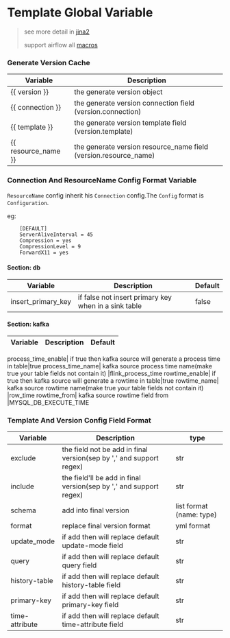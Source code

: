 # Template Global Variable

> see more detail in [jina2](https://jinja.palletsprojects.com/en/master/templates/#variables)
> 
>support airflow all [macros](https://airflow.apache.org/docs/stable/macros-ref.html)

 
### Generate Version Cache



Variable | Description
---- | ---
{{ version }} |  the generate version object
{{ connection }} | the generate version connection field (version.connection)  
{{ template }} |  the generate version template field (version.template)
{{ resource_name }} |  the generate version resource_name field (version.resource_name)

### Connection And ResourceName Config Format Variable

`ResourceName` config inherit his `Connection` config.The `Config` format is `Configuration`.

eg:

        [DEFAULT]
        ServerAliveInterval = 45
        Compression = yes
        CompressionLevel = 9
        ForwardX11 = yes



#### Section: db

 

Variable | Description | Default
---- | --- | ---
insert_primary_key| if false not insert primary key when in a sink table| false


#### Section: kafka


Variable | Description | Default
---- | --- | ---

process_time_enable| if true then kafka source will generate a process time in table|true
process_time_name| kafka source process time name(make true your table fields not contain it) |flink_process_time
rowtime_enable| if true then kafka source will generate a rowtime in table|true
rowtime_name| kafka source rowtime name(make true your table fields not contain it)  |row_time
rowtime_from| kafka source rowtime field from  |MYSQL_DB_EXECUTE_TIME






### Template And Version Config Field Format

Variable | Description|type
---- | --- | ---
exclude| the field not be add in final version(sep by ',' and support regex)| str
include| the field'll be add in final version(sep by ',' and support regex)|str
schema|add into final version|list format (name: type)
format|replace final version format|yml format 
update_mode|if add then will replace default update-mode field|str
query|if add then will replace default query field|str
history-table|if add then will replace default history-table field|str
primary-key|if add then will replace default primary-key field|str
time-attribute|if add then will replace default time-attribute field|str



